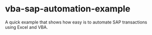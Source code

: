# vba-sap-automation-example
A quick example that shows how easy is to automate SAP transactions using Excel and VBA.
